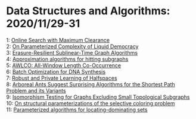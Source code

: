 # Data Structures and Algorithms: 2020/11/29-31  
1: [Online Search with Maximum Clearance](https://doi.org/10.48550/arXiv.2011.14144)  
2: [On Parameterized Complexity of Liquid Democracy](https://doi.org/10.48550/arXiv.2011.14192)  
3: [Erasure-Resilient Sublinear-Time Graph Algorithms](https://doi.org/10.48550/arXiv.2011.14291)  
4: [Approximation algorithms for hitting subgraphs](https://doi.org/10.48550/arXiv.2011.14450)  
5: [AWLCO: All-Window Length Co-Occurrence](https://doi.org/10.48550/arXiv.2011.14460)  
6: [Batch Optimization for DNA Synthesis](https://doi.org/10.48550/arXiv.2011.14532)  
7: [Robust and Private Learning of Halfspaces](https://doi.org/10.48550/arXiv.2011.14580)  
8: [Arboreal Ants Suggest Surprising Algorithms for the Shortest Path  Problem and its Variants](https://doi.org/10.48550/arXiv.2011.14722)  
9: [Isomorphism Testing for Graphs Excluding Small Topological Subgraphs](https://doi.org/10.48550/arXiv.2011.14730)  
10: [On structural parameterizations of the selective coloring problem](https://doi.org/10.48550/arXiv.2011.14801)  
11: [Parameterized algorithms for locating-dominating sets](https://doi.org/10.48550/arXiv.2011.14849)  